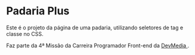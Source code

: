 # Padaria Plus

Este é o projeto da página de uma padaria, utilizando seletores de tag e classe no CSS.

Faz parte da 4ª Missão da Carreira Programador Front-end da <a href ="https://www.devmedia.com.br/" target= "_blank"> DevMedia </a>.